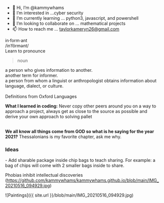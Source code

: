 
- 👋 Hi, I’m @kammywhams
- 👀 I’m interested in ...cyber security
- 🌱 I’m currently learning ... python3, javascript, and powershell
- 💞️ I’m looking to collaborate on ... mathematical projects
- 📫 How to reach me ... taylorkameryn26@gmail.com

<!---
kammywhams/kammywhams is a ✨ special ✨ repository because its `README.md` (this file) appears on your GitHub profile.
You can click the Preview link to take a look at your changes.
--->

in·form·ant<br>
/inˈfôrmənt/<br>
Learn to pronounce<br>
<blockquote>noun</blockquote>
a person who gives information to another.<br>
another term for informer.<br>
a person from whom a linguist or anthropologist obtains information about language, dialect, or culture.<br>
<br>
Definitions from Oxford Languages<br>


<strong>What I learned in coding:</strong> Never copy other peers around you on a way to approach a project, always get as close to the source as possible and derive your own approach to solving pallet<br><br>

<strong>We all know all things come from GOD so what is he saying for the year 2021?</strong> Thessalonians is my favorite chapter, ask me why.

<h3>Ideas</h3>
- Add sharable package inside chip bags to teach sharing. For example: a bag of chips will come with 2 smaller bags inside to share.


<br>

Phobias inhibit intellectual discoveries
(https://github.com/kammywhams/kammywhams.github.io/blob/main/IMG_20210516_094929.jpg)

![Paintings]({{ site.url }}/blob/main/IMG_20210516_094929.jpg)

